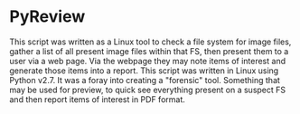# PyReview

This script was written as a Linux tool to check a file system for image files, gather a list of all present image files within that FS, then present them to a user via a web page. Via the webpage they may note items of interest and generate those items into a report. This script was written in Linux using Python v2.7. It was a foray into creating a "forensic" tool. Something that may be used for preview, to quick see everything present on a suspect FS and then report items of interest in PDF format.

